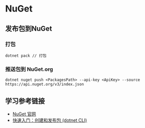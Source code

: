 # NuGet

## 发布包到NuGet

### 打包

```shell
dotnet pack // 打包
```

### 推送包到 NuGet.org

```
dotnet nuget push <PackagesPath> --api-key <ApiKey> --source https://api.nuget.org/v3/index.json
```

## 学习参考链接

* [NuGet 官网](https://www.nuget.org/)
* [快速入门：创建和发布包 (dotnet CLI)](https://docs.microsoft.com/zh-cn/nuget/quickstart/create-and-publish-a-package-using-the-dotnet-cli)
